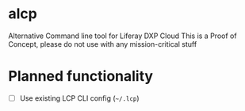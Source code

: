 # alcp
Alternative Command line tool for Liferay DXP Cloud
This is a Proof of Concept, please do not use with any mission-critical stuff

# Planned functionality
- [ ] Use existing LCP CLI config (`~/.lcp`)
